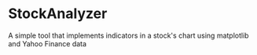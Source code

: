 # StockAnalyzer
A simple tool that implements indicators in a stock's chart using matplotlib and Yahoo Finance data
